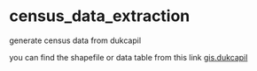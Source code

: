 # census_data_extraction
generate census data from dukcapil

you can find the shapefile or data table from this link [gis.dukcapil](http://gis.dukcapil.kemendagri.go.id/arcgis/rest/services)
